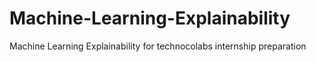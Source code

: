 # Machine-Learning-Explainability
Machine Learning Explainability for technocolabs internship preparation 
